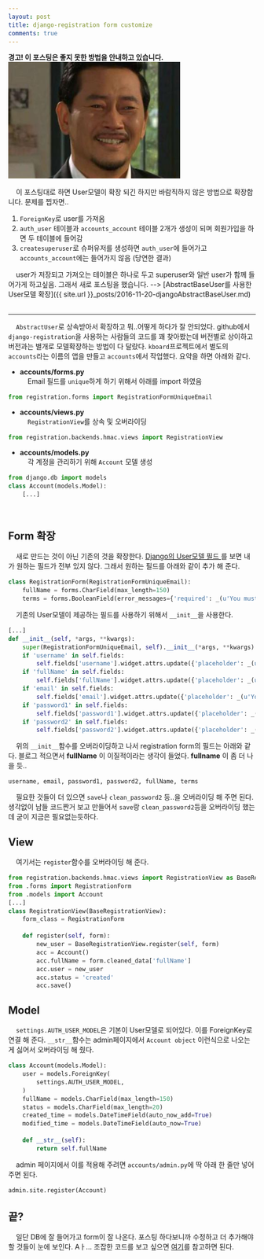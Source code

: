 ```yaml
---
layout: post
title: django-registration form customize
comments: true
---
```


**경고! 이 포스팅은 좋지 못한 방법을 안내하고 있습니다.**
<img src="/images/우는짤.png" alt="우는 짤" style="width: 350px; margin-left: auto; margin-right: auto; "/>

&nbsp;&nbsp;&nbsp; 이 포스팅대로 하면 User모델이 확장 되긴 하지만 바람직하지 않은 방법으로 확장합니다. 문제를 찝자면..   
1. `ForeignKey`로 user를 가져옴     
2. `auth_user` 테이블과 `accounts_account` 테이블 2개가 생성이 되며 회원가입을 하면 두 테이블에 들어감     
3. `createsuperuser`로 슈퍼유저를 생성하면 `auth_user`에 들어가고 `accounts_account`에는 들어가지 않음 (당연한 결과)    

&nbsp;&nbsp;&nbsp; user가 저장되고 가져오는 테이블은 하나로 두고 superuser와 일반 user가 함께 들어가게 하고싶음.
그래서 새로 포스팅을 했습니다. --> [AbstractBaseUser를 사용한 User모델 확장]({{ site.url }}_posts/2016-11-20-djangoAbstractBaseUser.md)     
<br/>
<hr>

&nbsp;&nbsp;&nbsp; `AbstractUser`로 상속받아서 확장하고 뭐..어떻게 하다가 잘 안되었다. github에서 `django-registration`을 사용하는 사람들의 코드를 꽤 찾아봤는데 버전별로 상이하고 버전과는 별개로 모델확장하는 방법이 다 달랐다. `kboard`프로젝트에서 별도의 `accounts`라는 이름의 앱을 만들고 `accounts`에서 작업했다. 요약을 하면 아래와 같다.

* **accounts/forms.py**     
&nbsp;&nbsp;&nbsp; Email 필드를 `unique`하게 하기 위해서 아래를 import 하였음

``` python
from registration.forms import RegistrationFormUniqueEmail
```

* **accounts/views.py**      
&nbsp;&nbsp;&nbsp; `RegistrationView`를 상속 및 오버라이딩

``` python
from registration.backends.hmac.views import RegistrationView
```

* **accounts/models.py**      
&nbsp;&nbsp;&nbsp; 각 계정을 관리하기 위해 `Account` 모델 생성

``` python
from django.db import models
class Account(models.Model):
    [...]
```

<br/>

## **Form 확장**
&nbsp;&nbsp;&nbsp; 새로 만드는 것이 아닌 기존의 것을 확장한다. [Django의 User모델 필드 ](https://docs.djangoproject.com/en/1.10/ref/contrib/auth/#fields)를 보면 내가 원하는 필드가 전부 있지 않다. 그래서 원하는 필드를 아래와 같이 추가 해 준다.

``` python
class RegistrationForm(RegistrationFormUniqueEmail):
    fullName = forms.CharField(max_length=150)
    terms = forms.BooleanField(error_messages={'required': _(u'You must agree to the terms to register')})
```

&nbsp;&nbsp;&nbsp; 기존의 User모델이 제공하는 필드를 사용하기 위해서 `__init__`을 사용한다.

``` python
[...]
def __init__(self, *args, **kwargs):
    super(RegistrationFormUniqueEmail, self).__init__(*args, **kwargs)
    if 'username' in self.fields:
        self.fields['username'].widget.attrs.update({'placeholder': _(u'Your ID'), 'autofocus': ''})
    if 'fullName' in self.fields:
        self.fields['fullName'].widget.attrs.update({'placeholder': _(u'Your name')})
    if 'email' in self.fields:
        self.fields['email'].widget.attrs.update({'placeholder': _(u'Your email')})
    if 'password1' in self.fields:
        self.fields['password1'].widget.attrs.update({'placeholder': _(u'Enter password')})
    if 'password2' in self.fields:
        self.fields['password2'].widget.attrs.update({'placeholder': _(u'Confirm password')})
```

&nbsp;&nbsp;&nbsp; 위의 `__init__`함수를 오버라이딩하고 나서 registration form의 필드는 아래와 같다. 블로그 적으면서 **fullName** 이 이질적이라는 생각이 들었다. **fullname** 이 좀 더 나을 듯..

``` plain
username, email, password1, password2, fullName, terms
```

&nbsp;&nbsp;&nbsp; 필요한 것들이 더 있으면 `save`나 `clean_password2` 등..을 오버라이딩 해 주면 된다. 생각없이 남들 코드짠거 보고 만들어서 `save`랑 `clean_password2`등을 오버라이딩 했는데 굳이 지금은 필요없는듯하다.

## **View**
&nbsp;&nbsp;&nbsp; 여기서는 `register`함수를 오버라이딩 해 준다.

``` python
from registration.backends.hmac.views import RegistrationView as BaseRegistrationView
from .forms import RegistrationForm
from .models import Account
[...]
class RegistrationView(BaseRegistrationView):
    form_class = RegistrationForm

    def register(self, form):
        new_user = BaseRegistrationView.register(self, form)
        acc = Account()
        acc.fullName = form.cleaned_data['fullName']
        acc.user = new_user
        acc.status = 'created'
        acc.save()
```

## **Model**
&nbsp;&nbsp;&nbsp; `settings.AUTH_USER_MODEL`은 기본이 User모델로 되어있다. 이를 ForeignKey로 연결 해 준다. `__str__`함수는 admin페이지에서 `Account object` 이런식으로 나오는게 싫어서 오버라이딩 해 줬다.

``` python
class Account(models.Model):
    user = models.ForeignKey(
        settings.AUTH_USER_MODEL,
    )
    fullName = models.CharField(max_length=150)
    status = models.CharField(max_length=20)
    created_time = models.DateTimeField(auto_now_add=True)
    modified_time = models.DateTimeField(auto_now=True)

    def __str__(self):
        return self.fullName
```

&nbsp;&nbsp;&nbsp; admin 페이지에서 이를 적용해 주려면 `accounts/admin.py`에 딱 아래 한 줄만 넣어주면 된다.

``` python
admin.site.register(Account)
```

## **끝?**
&nbsp;&nbsp;&nbsp; 일단 DB에 잘 들어가고 form이 잘 나온다. 포스팅 하다보니까 수정하고 더 추가해야 할 것들이 눈에 보인다. Aㅏ... 조잡한 코드를 보고 싶으면 [여기](https://github.com/hyesun03/k-board/tree/462d3b2b6643cfac1ece0cbe7bf763e7527c83e3)를 참고하면 된다.
